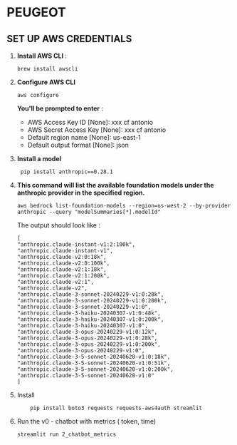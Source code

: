 
# PEUGEOT



## SET UP AWS CREDENTIALS

1. **Install AWS CLI** :

    ```
    brew install awscli
    ```

2. **Configure AWS CLI**

    ```
    aws configure
    ```
    **You'll be prompted to enter** :
    - AWS Access Key ID [None]: xxx cf antonio
    - AWS Secret Access Key [None]: xxx cf antonio
    - Default region name [None]: us-east-1
    - Default output format [None]: json

3. **Install a model** 
        
        pip install anthropic==0.28.1


4. **This command will list the available foundation models under the anthropic provider in the specified region.**

    ```
    aws bedrock list-foundation-models --region=us-west-2 --by-provider anthropic --query "modelSummaries[*].modelId"
    ```

    The output should look like :
    ```
    [
    "anthropic.claude-instant-v1:2:100k",
    "anthropic.claude-instant-v1",
    "anthropic.claude-v2:0:18k",
    "anthropic.claude-v2:0:100k",
    "anthropic.claude-v2:1:18k",
    "anthropic.claude-v2:1:200k",
    "anthropic.claude-v2:1",
    "anthropic.claude-v2",
    "anthropic.claude-3-sonnet-20240229-v1:0:28k",
    "anthropic.claude-3-sonnet-20240229-v1:0:200k",
    "anthropic.claude-3-sonnet-20240229-v1:0",
    "anthropic.claude-3-haiku-20240307-v1:0:48k",
    "anthropic.claude-3-haiku-20240307-v1:0:200k",
    "anthropic.claude-3-haiku-20240307-v1:0",
    "anthropic.claude-3-opus-20240229-v1:0:12k",
    "anthropic.claude-3-opus-20240229-v1:0:28k",
    "anthropic.claude-3-opus-20240229-v1:0:200k",
    "anthropic.claude-3-opus-20240229-v1:0",
    "anthropic.claude-3-5-sonnet-20240620-v1:0:18k",
    "anthropic.claude-3-5-sonnet-20240620-v1:0:51k",
    "anthropic.claude-3-5-sonnet-20240620-v1:0:200k",
    "anthropic.claude-3-5-sonnet-20240620-v1:0"
    ]
    ````

5. Install 
    ``` pip install langchain-aws
        pip install boto3 requests requests-aws4auth streamlit
    ```




6. Run the v0 - chatbot with metrics ( token, time)

    ```
    streamlit run 2_chatbot_metrics
    ```